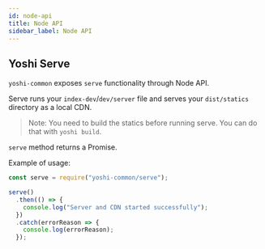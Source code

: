 ```yaml
---
id: node-api
title: Node API
sidebar_label: Node API
---
```


## Yoshi Serve

`yoshi-common` exposes `serve` functionality through Node API.

Serve runs your `index-dev`/`dev/server` file and serves your `dist/statics` directory as a local CDN.

> Note: You need to build the statics before running serve. You can do that with `yoshi build`.

`serve` method returns a Promise.

Example of usage:

```javascript
const serve = require("yoshi-common/serve");

serve()
  .then(() => {
    console.log("Server and CDN started successfully");
  })
  .catch(errorReason => {
    console.log(errorReason);
  });
```
